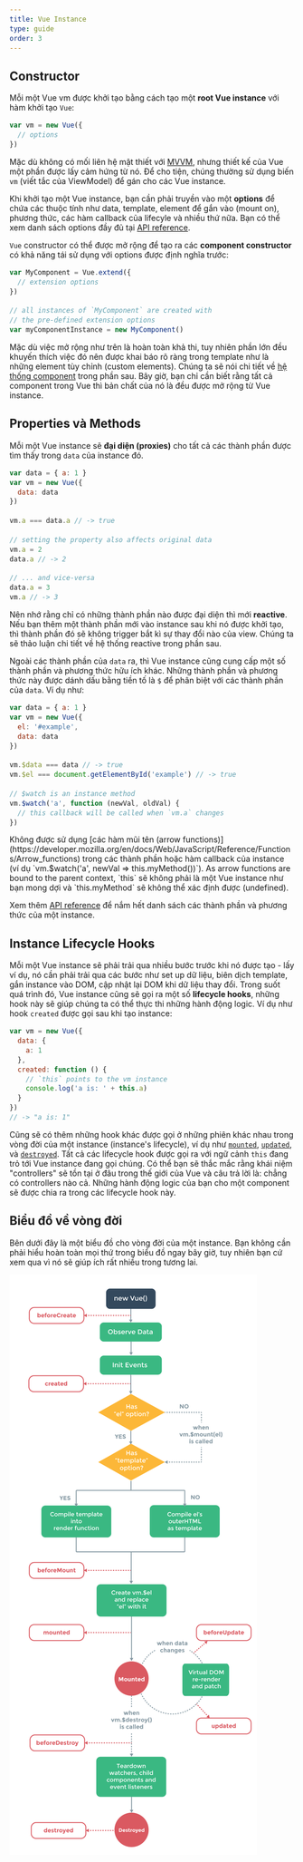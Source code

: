```yaml
---
title: Vue Instance
type: guide
order: 3
---
```


## Constructor

Mỗi một Vue <span data-tooltip="Viết tắt của ViewModel">vm</span> được khởi tạo bằng cách tạo một **root Vue instance** với hàm khởi tạo `Vue`:

``` js
var vm = new Vue({
  // options
})
```

Mặc dù không có mối liên hệ mật thiết với [MVVM](https://en.wikipedia.org/wiki/Model_View_ViewModel), nhưng thiết kế của Vue một phần được lấy cảm hứng từ nó. Để cho tiện, chúng thường sử dụng biến `vm` (viết tắc của ViewModel) để gán cho các Vue instance.

Khi khởi tạo một Vue instance, bạn cần phải truyền vào một **options** để chứa các thuộc tính như data, template, element để <span data-tooltip="Element này giúp Vue xác định đúng DOM mà nó sẽ được gắn vào">gắn vào</span> (mount on), phương thức, các hàm callback của lifecyle và nhiều thứ nữa. Bạn có thể xem danh sách options đầy đủ tại [API reference](../api).

`Vue` constructor có thể được mở rộng để tạo ra các **component constructor** có khả năng tái sử dụng với options được định nghĩa trước:

``` js
var MyComponent = Vue.extend({
  // extension options
})

// all instances of `MyComponent` are created with
// the pre-defined extension options
var myComponentInstance = new MyComponent()
```

Mặc dù việc mở rộng như trên là hoàn toàn khả thi, tuy nhiên phần lớn đều khuyến thích việc đó nên được khai báo rõ ràng trong template như là những element tùy chỉnh (custom elements). Chúng ta sẽ nói chi tiết về [hệ thống component](components.html) trong phần sau. Bây giờ, bạn chỉ cần biết rằng tất cả component trong Vue thì bản chất của nó là đều được mở rộng từ Vue instance.

## Properties và Methods

Mỗi một Vue instance sẽ **đại diện (proxies)** cho tất cả các thành phần được tìm thấy trong `data` của instance đó.

``` js
var data = { a: 1 }
var vm = new Vue({
  data: data
})

vm.a === data.a // -> true

// setting the property also affects original data
vm.a = 2
data.a // -> 2

// ... and vice-versa
data.a = 3
vm.a // -> 3
```

Nên nhớ rằng chỉ có những thành phần nào được đại diện thì mới **reactive**. Nếu bạn thêm một thành phần mới vào instance sau khi nó được khởi tạo, thì thành phần đó sẽ không trigger bắt kì sự thay đổi nào của view. Chúng ta sẽ thảo luận chi tiết về hệ thống reactive trong phần sau.

Ngoài các thành phần của `data` ra, thì Vue instance cũng cung cấp một số <span data-tooltip="Những thành phần và phương thức này không nằm trong data">thành phần và phương thức</span> hữu ích khác. Những thành phần và phương thức này được dánh dấu bằng tiền tố là `$` để phân biệt với các thành phần của `data`. Ví dụ như:

``` js
var data = { a: 1 }
var vm = new Vue({
  el: '#example',
  data: data
})

vm.$data === data // -> true
vm.$el === document.getElementById('example') // -> true

// $watch is an instance method
vm.$watch('a', function (newVal, oldVal) {
  // this callback will be called when `vm.a` changes
})
```

<p class="tip">Không được sử dụng [các hàm mũi tên (arrow functions)](https://developer.mozilla.org/en/docs/Web/JavaScript/Reference/Functions/Arrow_functions) trong các thành phần hoặc hàm callback của instance (ví dụ `vm.$watch('a', newVal => this.myMethod())`). As arrow functions are bound to the parent context, `this` sẽ không phải là một Vue instance như bạn mong dợi và `this.myMethod` sẽ không thể xác định được (undefined).</p>

Xem thêm [API reference](../api) để nắm hết danh sách các thành phần và phương thức của một instance.

## Instance Lifecycle Hooks

Mỗi một Vue instance sẽ phải trải qua nhiều bước trước khi nó được tạo - lấy ví dụ, nó cần phải trải qua các bước như set up dữ liệu, biên dịch template, gắn instance vào DOM, cập nhật lại DOM khi dữ liệu thay đổi. Trong suốt quá trình đó, Vue instance cũng sẽ gọi ra một số **lifecycle hooks**, những hook này sẽ giúp chúng ta có thể thực thi những hành động logic. Ví dụ như hook `created` được gọi sau khi tạo instance:

``` js
var vm = new Vue({
  data: {
    a: 1
  },
  created: function () {
    // `this` points to the vm instance
    console.log('a is: ' + this.a)
  }
})
// -> "a is: 1"
```

Cũng sẽ có thêm những hook khác được gọi ở những phiên khác nhau trong vòng đời của một instance (instance's lifecycle), ví dụ như [`mounted`](../api/#mounted), [`updated`](../api/#updated), và [`destroyed`](../api/#destroyed). Tất cả các lifecycle hook được gọi ra với ngữ cảnh `this` đang trỏ tới Vue instance đang gọi chúng. Có thể bạn sẽ thắc mắc rằng khái niệm "controllers" sẽ tồn tại ở đâu trong thế giới của Vue và câu trả lời là: chẳng có controllers nào cả. Những hành động logic của bạn cho một component sẽ được chia ra trong các lifecycle hook này.

## Biểu đồ về vòng đời

Bên dưới đây là một biểu đồ cho vòng đời của một instance. Bạn không cần phải hiểu hoàn toàn mọi thứ trong biểu đồ ngay bây giờ, tuy nhiên bạn cứ xem qua vì nó sẽ giúp ích rất nhiều trong tương lai.

![Lifecycle](/images/lifecycle.png)
